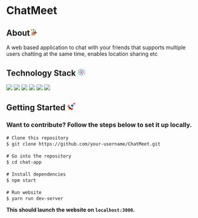 <h1>ChatMeet</h1>  

<h2>About<a><img src="https://github.com/Samridhi-98/Images/blob/master/Images/reading.svg" width="4%"></a></h2>

<p>A web based application to chat with your friends that supports
multiple users chatting at the same time, enables location sharing etc
</p>

<h2>Technology Stack <a><img src="https://github.com/Samridhi-98/Images/blob/master/Images/atom.svg" width="4%"></a></h2>

<p>

<img src ="https://img.shields.io/badge/Socket.io-%234ea94b.svg?&style=for-the-badge&logo=&logoColor=white"/> 
<img src="https://img.shields.io/badge/JavaScript%20-%23404d59.svg?&style=for-the-badge"/> 
<img src="https://img.shields.io/badge/CSS-%234ea94b.svg?&style=for-the-badge&logo=node.js&logoColor=blue"> 
<img src="https://img.shields.io/badge/Node.js-%234ea94b.svg?&style=for-the-badge&logo=node.js&logoColor=white"> 
<img src="https://img.shields.io/badge/Express%20-%23404d59.svg?&style=for-the-badge"/> 
<img src="https://img.shields.io/badge/HTML-%234ea94b.svg?&style=for-the-badge&logo=node.js&logoColor=white"> 


</p>

<h2>Getting Started <a><img src="https://github.com/Samridhi-98/Images/blob/master/Images/rocket.svg" width="4%"></a></h2>
<h3>Want to contribute? Follow the steps below to set it up locally.</h3>

```
# Clone this repository
$ git clone https://github.com/your-username/ChatMeet.git

# Go into the repository
$ cd chat-app

# Install dependencies
$ npm start

# Run website
$ yarn run dev-server
```

<strong> This should launch the website on `localhost:3000`. <strong>





